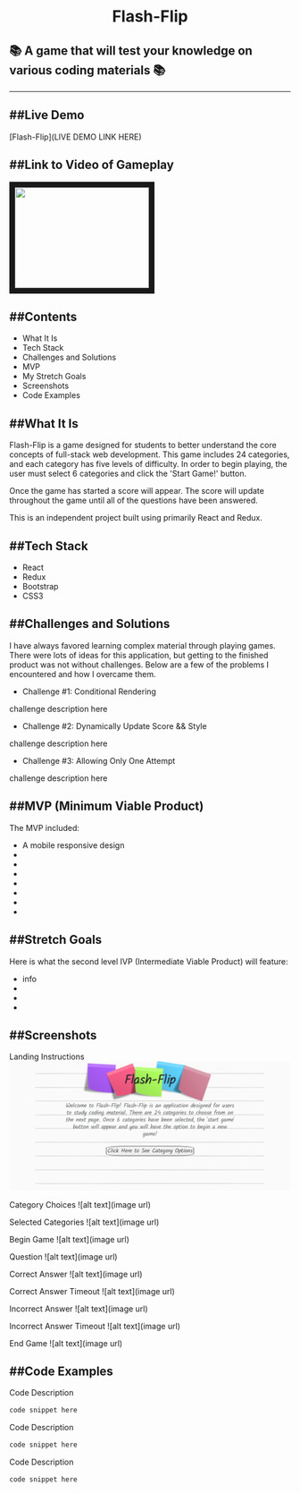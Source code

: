 <h1 align="center">Flash-Flip</h1>

## :books: A game that will test your knowledge on various coding materials :books:



---

##Live Demo
---
[Flash-Flip](LIVE DEMO LINK HERE)

##Link to Video of Gameplay
---
<a href="#" target="_blank"><img src="#" width="240" height="180" border="10" /></a>

##Contents
--- 
  * What It Is
  * Tech Stack
  * Challenges and Solutions
  * MVP
  * My Stretch Goals
  * Screenshots
  * Code Examples

##What It Is
---

Flash-Flip is a game designed for students to better understand the core concepts of full-stack web development. This game includes 24 categories, and each category has five levels of difficulty. In order to begin playing, the user must select 6 categories and click the 'Start Game!' button. 

Once the game has started a score will appear. The score will update throughout the game until all of the questions have been answered.

This is an independent project built using primarily React and Redux.

##Tech Stack
---
  * React
  * Redux
  * Bootstrap
  * CSS3

##Challenges and Solutions
---
I have always favored learning complex material through playing games. There were lots of ideas for this application, but getting to the finished product was not without challenges. Below are a few of the problems I encountered and how I overcame them. 

  * Challenge #1: Conditional Rendering   

challenge description here

  * Challenge #2: Dynamically Update Score && Style

challenge description here

  * Challenge #3: Allowing Only One Attempt

challenge description here

##MVP (Minimum Viable Product)
---  
The MVP included:
  * A mobile responsive design
  * 
  * 
  * 
  * 
  * 
  * 
  * 

##Stretch Goals
---
Here is what the second level IVP (Intermediate Viable Product) will feature:
  * info
  * 
  * 
  * 

##Screenshots
---
Landing Instructions
![alt text](/public/flash-flip-landing-page-screenshot.png)

Category Choices
![alt text](image url)

Selected Categories
![alt text](image url)

Begin Game
![alt text](image url)

Question
![alt text](image url)

Correct Answer
![alt text](image url)

Correct Answer Timeout
![alt text](image url)

Incorrect Answer 
![alt text](image url)

Incorrect Answer Timeout 
![alt text](image url)

End Game
![alt text](image url)








##Code Examples
---
Code Description

```javascript
code snippet here
  ```


Code Description

```javascript
code snippet here
  ```

Code Description

```javascript
code snippet here
  ```
